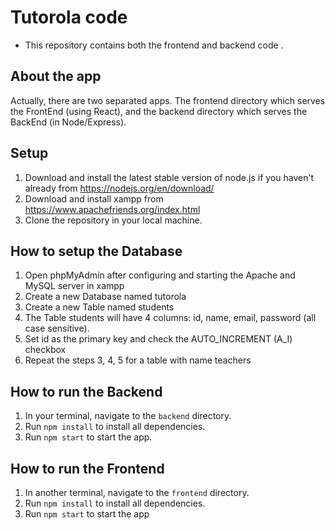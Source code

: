 # Tutorola code
- This repository contains both the frontend and backend code
.

## About the app
Actually, there are two separated apps. The frontend directory which serves the FrontEnd (using React), and the backend directory which serves the BackEnd (in Node/Express).

## Setup
1. Download and install the latest stable version of node.js if you haven't already from https://nodejs.org/en/download/
2. Download and install xampp from https://www.apachefriends.org/index.html
3. Clone the repository in your local machine.

## How to setup the Database
1. Open phpMyAdmin after configuring and starting the Apache and MySQL server in xampp
2. Create a new Database named tutorola
3. Create a new Table named students
4. The Table students will have 4 columns: id, name, email, password (all case sensitive).
5. Set id as the primary key and check the AUTO_INCREMENT (A_I) checkbox
6. Repeat the steps 3, 4, 5 for a table with name teachers

## How to run the Backend
1. In your terminal, navigate to the `backend` directory.
2. Run `npm install` to install all dependencies.
3. Run `npm start` to start the app.

## How to run the Frontend
1. In another terminal, navigate to the `frontend` directory.
2. Run `npm install` to install all dependencies.
3. Run `npm start` to start the app
